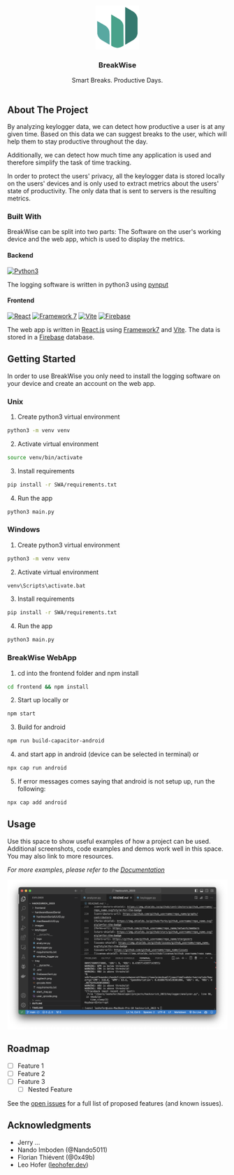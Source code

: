 <!-- PROJECT LOGO -->
<br />
<div align="center">
  <a href="https://github.com/Nando5011/hackzurich_2023">
    <img src="images/logos/logo_512_transparent.png" alt="Logo" width="100" height="100">
  </a>
<h3 align="center">BreakWise</h3>
  <p align="center">
    Smart Breaks. Productive Days.
    <br />
    <br />

</div>




<!-- ABOUT THE PROJECT -->
## About The Project

By analyzing keylogger data, we can detect how productive a user is at any given time. Based on this data we can suggest breaks to the user, which will help them to stay productive throughout the day. 

Additionally, we can detect how much time any application is used and therefore simplify the task of time tracking.

In order to protect the users' privacy, all the keylogger data is stored locally on the users' devices and is only used to extract metrics about the users' state of productivity. The only data that is sent to servers is the resulting metrics.

### Built With
BreakWise can be split into two parts: The Software on the user's working device and the web app, which is used to display the metrics. 

#### Backend
[![Python3][python.org]][python-url]

The logging software is written in python3 using [pynput](https://pypi.org/project/pynput/)

#### Frontend
[![React][React.js]][React-url]
[![Framework 7][framework7.io]][Framework-Url]
[![Vite][vitejs.dev]][vite-url]
[![Firebase][firebase.google.com]][firebase-url]

The web app is written in [React.js](https://reactjs.org/) using [Framework7](https://framework7.io/) and [Vite](https://vitejs.dev/). The data is stored in a [Firebase](https://firebase.google.com/) database.

<!-- GETTING STARTED -->
## Getting Started

In order to use BreakWise you only need to install the logging software on your device and create an account on the web app.

### Unix

1. Create python3 virtual environment
  ```sh
  python3 -m venv venv
  ```

2. Activate virtual environment
  ```sh
  source venv/bin/activate
  ```

3. Install requirements
  ```sh
  pip install -r SWA/requirements.txt
  ```

4. Run the app
  ```sh
  python3 main.py
  ```

### Windows
1. Create python3 virtual environment
  ```sh
  python3 -m venv venv
  ```

2. Activate virtual environment
  ```sh
  venv\Scripts\activate.bat
  ```
3. Install requirements
  ```sh
  pip install -r SWA/requirements.txt
  ```

4. Run the app
  ```sh
  python3 main.py
  ```

### BreakWise WebApp
1. cd into the frontend folder and npm install
  ```sh
  cd frontend && npm install
  ```

2. Start up locally or
  ```sh
  npm start
  ```

3. Build for android
  ```sh
  npm run build-capacitor-android
  ```

4. and start app in android (device can be selected in terminal) or
  ```sh
  npx cap run android
  ```

5. If error messages comes saying that android is not setup up, run the following:
  ```sh
  npx cap add android
  ```

<!-- USAGE EXAMPLES -->
## Usage

Use this space to show useful examples of how a project can be used. Additional screenshots, code examples and demos work well in this space. You may also link to more resources.

_For more examples, please refer to the [Documentation](https://example.com)_


![Product Name Screen Shot][product-screenshot]



<!-- ROADMAP -->
## Roadmap

- [ ] Feature 1
- [ ] Feature 2
- [ ] Feature 3
    - [ ] Nested Feature

See the [open issues](https://github.com/Nando5011/hackzurich_2023/issues) for a full list of proposed features (and known issues).


<!-- ACKNOWLEDGMENTS -->
## Acknowledgments

* Jerry ...
* Nando Imboden (@Nando5011)
* Florian Thiévent (@0x49b)
* Leo Hofer ([leohofer.dev](https://leohofer.dev))





<!-- MARKDOWN LINKS & IMAGES -->
<!-- https://www.markdownguide.org/basic-syntax/#reference-style-links -->
[contributors-shield]: https://img.shields.io/github/contributors/Nando5011/hackzurich_2023.svg?style=for-the-badge
[contributors-url]: https://github.com/Nando5011/hackzurich_2023/graphs/contributors
[forks-shield]: https://img.shields.io/github/forks/Nando5011/hackzurich_2023.svg?style=for-the-badge
[forks-url]: https://github.com/Nando5011/hackzurich_2023/network/members
[stars-shield]: https://img.shields.io/github/stars/Nando5011/hackzurich_2023.svg?style=for-the-badge
[stars-url]: https://github.com/Nando5011/hackzurich_2023/stargazers
[issues-shield]: https://img.shields.io/github/issues/Nando5011/hackzurich_2023.svg?style=for-the-badge
[issues-url]: https://github.com/Nando5011/hackzurich_2023/issues
[license-shield]: https://img.shields.io/github/license/Nando5011/hackzurich_2023.svg?style=for-the-badge
[license-url]: https://github.com/Nando5011/hackzurich_2023/blob/master/LICENSE.txt
[React.js]: https://img.shields.io/badge/React-20232A?style=for-the-badge&logo=react&logoColor=61DAFB
[React-url]: https://reactjs.org/
[framework7.io]: https://img.shields.io/badge/Framework7-000000?style=for-the-badge&logo=framework7&logoColor=white
[Framework-Url]: https://framework7.io/
[vitejs.dev]: https://img.shields.io/badge/Vite-646CFF?style=for-the-badge&logo=vite&logoColor=white
[vite-url]: https://vitejs.dev/

[firebase.google.com]: https://img.shields.io/badge/Firebase-FFCA28?style=for-the-badge&logo=firebase&logoColor=black

[firebase-url]: https://firebase.google.com/

[python.org]: https://img.shields.io/badge/Python-3776AB?style=for-the-badge&logo=python&logoColor=white
[python-url]: https://www.python.org/

[product-screenshot]: images/screenshot.png
